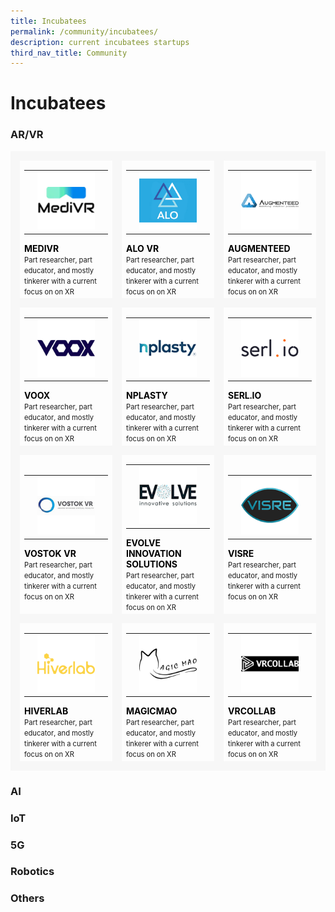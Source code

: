```yaml
---
title: Incubatees
permalink: /community/incubatees/
description: current incubatees startups
third_nav_title: Community
---
```

# Incubatees

### AR/VR
<table>
    <!-- ROW 1 -->
	<tr>
		<td style="border: 15px solid #F7F7F7; width:33%;">
			<a href="https://www.medivr.io/" target="_blank" style="text-decoration: none; color:black;">	
				<table>
					<tr>
						<td></td>
						<td><img src="/images/Community/Incubatees/medivr.png"></td>
						<td></td>
					</tr>
				</table>
				<b>MEDIVR</b></a>
				<br><span style="font-size:0.8em; line-height:0.8em;">Part researcher, part educator, and mostly tinkerer with a current focus on on XR</span>
		</td>	
		<td style="border: 15px solid #F7F7F7; width:33%;">
			<a href="https://alo.health/" target="_blank" style="text-decoration: none; color:black;">	
				<table>
					<tr>
						<td></td>
						<td><img src="/images/Community/Incubatees/alovr.png"></td>
						<td></td>
					</tr>
				</table>
				<b>ALO VR</b></a>
				<br><span style="font-size:0.8em; line-height:0.8em;">Part researcher, part educator, and mostly tinkerer with a current focus on on XR</span>
		</td>
		<td style="border: 15px solid #F7F7F7; width:33%;">
			<a href="https://www.augmenteed.tech/" target="_blank" style="text-decoration: none; color:black;">	
				<table>
					<tr>
						<td></td>
						<td><img src="/images/Community/Incubatees/augmenteed.png"></td>
						<td></td>
					</tr>
				</table>
				<b>AUGMENTEED</b></a>
				<br><span style="font-size:0.8em; line-height:0.8em;">Part researcher, part educator, and mostly tinkerer with a current focus on on XR</span>
		</td>
	</tr>
	<!-- ROW 2 -->
	<tr>
		<td style="border: 15px solid #F7F7F7; width:33%;">
			<a href="https://www.voox.io/" target="_blank" style="text-decoration: none; color:black;">	
				<table>
					<tr>
						<td></td>
						<td><img src="/images/Community/Incubatees/voox.png"></td>
						<td></td>
					</tr>
				</table>
				<b>VOOX</b></a>
				<br><span style="font-size:0.8em; line-height:0.8em;">Part researcher, part educator, and mostly tinkerer with a current focus on on XR</span>
		</td>	
		<td style="border: 15px solid #F7F7F7; width:33%;">
			<a href="https://nplasty.com/" target="_blank" style="text-decoration: none; color:black;">	
				<table>
					<tr>
						<td></td>
						<td><img src="/images/Community/Incubatees/nplasty.png"></td>
						<td></td>
					</tr>
				</table>
				<b>NPLASTY</b></a>
				<br><span style="font-size:0.8em; line-height:0.8em;">Part researcher, part educator, and mostly tinkerer with a current focus on on XR</span>
		</td>
		<td style="border: 15px solid #F7F7F7; width:33%;">
			<a href="https://serl.io/" target="_blank" style="text-decoration: none; color:black;">	
				<table>
					<tr>
						<td></td>
						<td><img src="/images/Community/Incubatees/serlio.png"></td>
						<td></td>
					</tr>
				</table>
				<b>SERL.IO</b></a>
				<br><span style="font-size:0.8em; line-height:0.8em;">Part researcher, part educator, and mostly tinkerer with a current focus on on XR</span>
		</td>
	</tr>
	<!-- ROW 3 -->
	<tr>
		<td style="border: 15px solid #F7F7F7; width:33%;">
			<a href="https://www.vostokvr.com/" target="_blank" style="text-decoration: none; color:black;">	
				<table>
					<tr>
						<td></td>
						<td><img src="/images/Community/Incubatees/vostok vr.png"></td>
						<td></td>
					</tr>
				</table>
				<b>VOSTOK VR</b></a>
				<br><span style="font-size:0.8em; line-height:0.8em;">Part researcher, part educator, and mostly tinkerer with a current focus on on XR</span>
		</td>	
		<td style="border: 15px solid #F7F7F7; width:33%;">
			<a href="https://www.eis.sg/" target="_blank" style="text-decoration: none; color:black;">	
				<table>
					<tr>
						<td></td>
						<td><img src="/images/Community/Incubatees/evolve.png"></td>
						<td></td>
					</tr>
				</table>
				<b>EVOLVE INNOVATION SOLUTIONS</b></a>
				<br><span style="font-size:0.8em; line-height:0.8em;">Part researcher, part educator, and mostly tinkerer with a current focus on on XR</span>
		</td>
		<td style="border: 15px solid #F7F7F7; width:33%;">
			<a href="https://www.visre.co/" target="_blank" style="text-decoration: none; color:black;">	
				<table>
					<tr>
						<td></td>
						<td><img src="/images/Community/Incubatees/visre.png"></td>
						<td></td>
					</tr>
				</table>
				<b>VISRE</b></a>
				<br><span style="font-size:0.8em; line-height:0.8em;">Part researcher, part educator, and mostly tinkerer with a current focus on on XR</span>
		</td>
	</tr>
	<!-- ROW 4 -->
	<tr>
		<td style="border: 15px solid #F7F7F7; width:33%;">
			<a href="https://www.hiverlab.com/" target="_blank" style="text-decoration: none; color:black;">	
				<table>
					<tr>
						<td></td>
						<td><img src="/images/Community/Incubatees/hiverlab.png"></td>
						<td></td>
					</tr>
				</table>
				<b>HIVERLAB</b></a>
				<br><span style="font-size:0.8em; line-height:0.8em;">Part researcher, part educator, and mostly tinkerer with a current focus on on XR</span>
		</td>	
		<td style="border: 15px solid #F7F7F7; width:33%;">
			<a href="https://www.magicmao.com/" target="_blank" style="text-decoration: none; color:black;">	
				<table>
					<tr>
						<td></td>
						<td><img src="/images/Community/Incubatees/magicmao.png"></td>
						<td></td>
					</tr>
				</table>
				<b>MAGICMAO</b></a>
				<br><span style="font-size:0.8em; line-height:0.8em;">Part researcher, part educator, and mostly tinkerer with a current focus on on XR</span>
		</td>
		<td style="border: 15px solid #F7F7F7; width:33%;">
			<a href="https://vrcollab.com/" target="_blank" style="text-decoration: none; color:black;">	
				<table>
					<tr>
						<td></td>
						<td><img src="/images/Community/Incubatees/vrcollab.png"></td>
						<td></td>
					</tr>
				</table>
				<b>VRCOLLAB</b></a>
				<br><span style="font-size:0.8em; line-height:0.8em;">Part researcher, part educator, and mostly tinkerer with a current focus on on XR</span>
		</td>
	</tr>
</table>

### AI
### IoT
### 5G
### Robotics
### Others